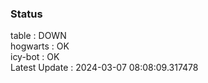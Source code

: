 ### Status


table : DOWN  
hogwarts : OK  
icy-bot : OK  
Latest Update : 2024-03-07 08:08:09.317478
